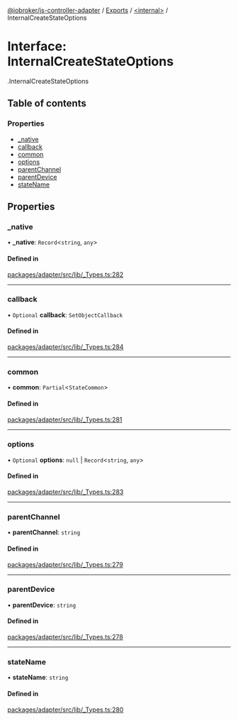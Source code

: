 [@iobroker/js-controller-adapter](../README.md) / [Exports](../modules.md) / [<internal\>](../modules/internal_.md) / InternalCreateStateOptions

# Interface: InternalCreateStateOptions

[<internal>](../modules/internal_.md).InternalCreateStateOptions

## Table of contents

### Properties

- [\_native](internal_.InternalCreateStateOptions.md#_native)
- [callback](internal_.InternalCreateStateOptions.md#callback)
- [common](internal_.InternalCreateStateOptions.md#common)
- [options](internal_.InternalCreateStateOptions.md#options)
- [parentChannel](internal_.InternalCreateStateOptions.md#parentchannel)
- [parentDevice](internal_.InternalCreateStateOptions.md#parentdevice)
- [stateName](internal_.InternalCreateStateOptions.md#statename)

## Properties

### \_native

• **\_native**: `Record`<`string`, `any`\>

#### Defined in

[packages/adapter/src/lib/_Types.ts:282](https://github.com/ioBroker/ioBroker.js-controller/blob/bbca310b/packages/adapter/src/lib/_Types.ts#L282)

___

### callback

• `Optional` **callback**: `SetObjectCallback`

#### Defined in

[packages/adapter/src/lib/_Types.ts:284](https://github.com/ioBroker/ioBroker.js-controller/blob/bbca310b/packages/adapter/src/lib/_Types.ts#L284)

___

### common

• **common**: `Partial`<`StateCommon`\>

#### Defined in

[packages/adapter/src/lib/_Types.ts:281](https://github.com/ioBroker/ioBroker.js-controller/blob/bbca310b/packages/adapter/src/lib/_Types.ts#L281)

___

### options

• `Optional` **options**: ``null`` \| `Record`<`string`, `any`\>

#### Defined in

[packages/adapter/src/lib/_Types.ts:283](https://github.com/ioBroker/ioBroker.js-controller/blob/bbca310b/packages/adapter/src/lib/_Types.ts#L283)

___

### parentChannel

• **parentChannel**: `string`

#### Defined in

[packages/adapter/src/lib/_Types.ts:279](https://github.com/ioBroker/ioBroker.js-controller/blob/bbca310b/packages/adapter/src/lib/_Types.ts#L279)

___

### parentDevice

• **parentDevice**: `string`

#### Defined in

[packages/adapter/src/lib/_Types.ts:278](https://github.com/ioBroker/ioBroker.js-controller/blob/bbca310b/packages/adapter/src/lib/_Types.ts#L278)

___

### stateName

• **stateName**: `string`

#### Defined in

[packages/adapter/src/lib/_Types.ts:280](https://github.com/ioBroker/ioBroker.js-controller/blob/bbca310b/packages/adapter/src/lib/_Types.ts#L280)
